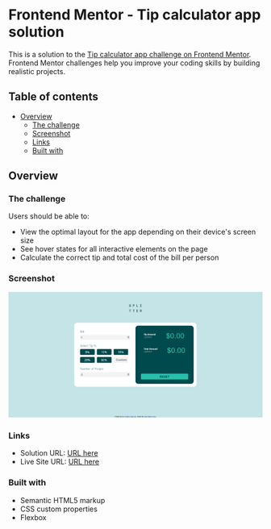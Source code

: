 # Frontend Mentor - Tip calculator app solution

This is a solution to the [Tip calculator app challenge on Frontend Mentor](https://www.frontendmentor.io/challenges/tip-calculator-app-ugJNGbJUX). Frontend Mentor challenges help you improve your coding skills by building realistic projects.

## Table of contents

- [Overview](#overview)
  - [The challenge](#the-challenge)
  - [Screenshot](#screenshot)
  - [Links](#links)
  - [Built with](#built-with)

## Overview

### The challenge

Users should be able to:

- View the optimal layout for the app depending on their device's screen size
- See hover states for all interactive elements on the page
- Calculate the correct tip and total cost of the bill per person

### Screenshot

![](./images/ss.png)

### Links

- Solution URL: [URL here](https://www.frontendmentor.io/solutions/js-cssflexbox-2P9s-QCAxl)
- Live Site URL: [URL here](https://skolpionek.github.io/TipCalculator/)

### Built with

- Semantic HTML5 markup
- CSS custom properties
- Flexbox

